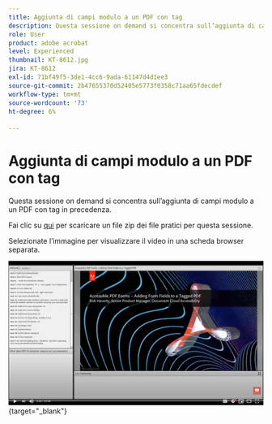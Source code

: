 ```yaml
---
title: Aggiunta di campi modulo a un PDF con tag
description: Questa sessione on demand si concentra sull’aggiunta di campi modulo a un PDF con tag in precedenza
role: User
product: adobe acrobat
level: Experienced
thumbnail: KT-8612.jpg
jira: KT-8612
exl-id: 71bf49f5-3de1-4cc6-9ada-61147d4d1ee3
source-git-commit: 2b47655370d52405e5773f0358c71aa65fdecdef
workflow-type: tm+mt
source-wordcount: '73'
ht-degree: 6%

---
```


# Aggiunta di campi modulo a un PDF con tag

Questa sessione on demand si concentra sull’aggiunta di campi modulo a un PDF con tag in precedenza.

Fai clic su [qui](../assets/accessibilitysession5.zip) per scaricare un file zip dei file pratici per questa sessione.

Selezionate l’immagine per visualizzare il video in una scheda browser separata.

[![Video della sessione 5](../assets/Accessibilitysession5_YT.png)](https://youtu.be/vaM9R-mt5Jo){target="_blank"}
